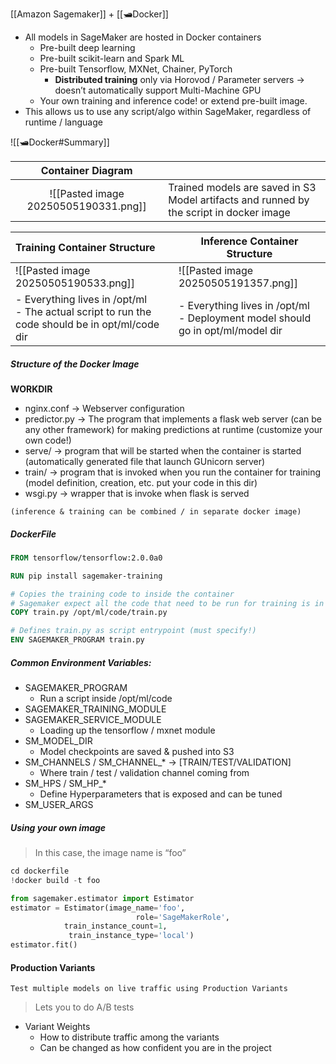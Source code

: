 [[Amazon Sagemaker]] + [[🛥️Docker]]

- All models in SageMaker are hosted in Docker containers
	- Pre-built deep learning
	- Pre-built scikit-learn and Spark ML
	- Pre-built Tensorflow, MXNet, Chainer, PyTorch
		- **Distributed training** only via Horovod / Parameter servers → doesn’t automatically support Multi-Machine GPU
	- Your own training and inference code! or extend pre-built image.
- This allows us to use any script/algo within SageMaker, regardless of runtime / language

![[🛥️Docker#Summary]]

|          Container Diagram           |                                                                                         |
| :----------------------------------: | --------------------------------------------------------------------------------------- |
| ![[Pasted image 20250505190331.png]] | Trained models are saved in S3 Model artifacts and runned by the script in docker image |

| Training Container Structure                                                                      | Inference Container Structure                                                     |
| :------------------------------------------------------------------------------------------------ | --------------------------------------------------------------------------------- |
| ![[Pasted image 20250505190533.png]]                                                              | ![[Pasted image 20250505191357.png]]                                              |
| - Everything lives in /opt/ml<br>- The actual script to run the code should be in opt/ml/code dir | - Everything lives in /opt/ml<br>- Deployment model should go in opt/ml/model dir |

##### Structure of the Docker Image 
**WORKDIR**
- nginx.conf → Webserver configuration
- predictor.py → The program that implements a flask web server (can be any other framework) for making predictions at runtime (customize your own code!)
- serve/ → program that will be started when the container is started (automatically generated file that launch GUnicorn server)
- train/ → program that is invoked when you run the container for training (model definition, creation, etc. put your code in this dir)
- wsgi.py → wrapper that is invoke when flask is served

`(inference & training can be combined / in separate docker image)`

##### DockerFile

``` Dockerfile
FROM tensorflow/tensorflow:2.0.0a0

RUN pip install sagemaker-training

# Copies the training code to inside the container
# Sagemaker expect all the code that need to be run for training is in /opt/ml/code
COPY train.py /opt/ml/code/train.py

# Defines train.py as script entrypoint (must specify!)
ENV SAGEMAKER_PROGRAM train.py
```

##### Common Environment Variables:
- SAGEMAKER_PROGRAM
	- Run a script inside /opt/ml/code
- SAGEMAKER_TRAINING_MODULE
- SAGEMAKER_SERVICE_MODULE
	- Loading up the tensorflow / mxnet module
- SM_MODEL_DIR
	- Model checkpoints are saved & pushed into S3
- SM_CHANNELS / SM_CHANNEL_* → \[TRAIN/TEST/VALIDATION]
	- Where train / test  / validation channel coming from
- SM_HPS / SM_HP_*
	- Define Hyperparameters that is exposed and can be tuned
- SM_USER_ARGS


##### Using your own image
> In this case, the image name is “foo”

``` python
cd dockerfile
!docker build -t foo

from sagemaker.estimator import Estimator
estimator = Estimator(image_name='foo',
							role='SageMakerRole',
			train_instance_count=1,
			 train_instance_type='local')
estimator.fit()
```


#### Production Variants
`Test multiple models on live traffic using Production Variants`

> Lets you to do A/B tests

- Variant Weights
	- How to distribute traffic among the variants
	- Can be changed as how confident you are in the project
